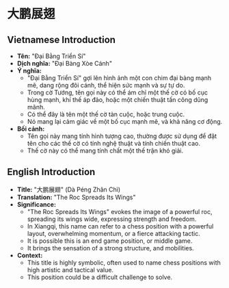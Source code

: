 # 大鹏展翅

## Vietnamese Introduction

* **Tên:** "Đại Bằng Triển Sí"
* **Dịch nghĩa:** "Đại Bàng Xòe Cánh"
* **Ý nghĩa:**
    * "Đại Bằng Triển Sí" gợi lên hình ảnh một con chim đại bàng mạnh mẽ, dang rộng đôi cánh, thể hiện sức mạnh và sự tự do.
    * Trong cờ Tướng, tên gọi này có thể ám chỉ một thế cờ có bố cục hùng mạnh, khí thế áp đảo, hoặc một chiến thuật tấn công dũng mãnh.
    * Có thể đây là tên một thế cờ tàn cuộc, hoặc trung cuộc.
    * Nó mang lại cảm giác về một bố cục mạnh mẽ, và khả năng cơ động.
* **Bối cảnh:**
    * Tên gọi này mang tính hình tượng cao, thường được sử dụng để đặt tên cho các thế cờ có tính nghệ thuật và tính chiến thuật cao.
    * Thế cờ này có thể mang tính chất một thế trận khó giải.

## English Introduction

* **Title:** "大鹏展翅" (Dà Péng Zhǎn Chì)
* **Translation:** "The Roc Spreads Its Wings"
* **Significance:**
    * "The Roc Spreads Its Wings" evokes the image of a powerful roc, spreading its wings wide, expressing strength and freedom.
    * In Xiangqi, this name can refer to a chess position with a powerful layout, overwhelming momentum, or a fierce attacking tactic.
    * It is possible this is an end game position, or middle game.
    * It brings the sensation of a strong structure, and mobilities.
* **Context:**
    * This title is highly symbolic, often used to name chess positions with high artistic and tactical value.
    * This position could be a difficult challenge to solve.